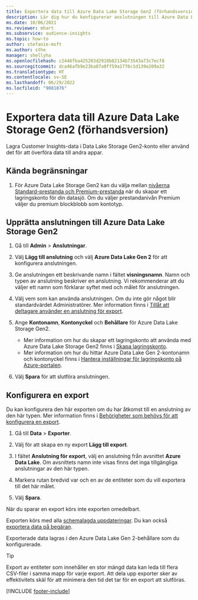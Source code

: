 ```yaml
---
title: Exportera data till Azure Data Lake Storage Gen2 (förhandsversion)
description: Lär dig hur du konfigurerar anslutningen till Azure Data Lake Storage Gen2.
ms.date: 10/06/2021
ms.reviewer: mhart
ms.subservice: audience-insights
ms.topic: how-to
author: stefanie-msft
ms.author: sthe
manager: shellyha
ms.openlocfilehash: c2446fba425203d2910b82134b73543a73c7ecf8
ms.sourcegitcommit: dca46afb9e23ba87a0ff59a1776c1d139e209a32
ms.translationtype: HT
ms.contentlocale: sv-SE
ms.lasthandoff: 06/29/2022
ms.locfileid: "9081876"
---
```

# <a name="export-data-to-azure-data-lake-storage-gen2-preview"></a>Exportera data till Azure Data Lake Storage Gen2 (förhandsversion)

Lagra Customer Insights-data i Data Lake Storage Gen2-konto eller använd det för att överföra data till andra appar.

## <a name="known-limitations"></a>Kända begränsningar

1. För Azure Data Lake Storage Gen2 kan du välja mellan [nivåerna Standard-prestanda och Premium-prestanda](/azure/storage/blobs/create-data-lake-storage-account) när du skapar ett lagringskonto för din datasjö. Om du väljer prestandanivån Premium väljer du premium blockblobb som kontotyp.

## <a name="set-up-the-connection-to-azure-data-lake-storage-gen2"></a>Upprätta anslutningen till Azure Data Lake Storage Gen2

1. Gå till **Admin** > **Anslutningar**.

1. Välj **Lägg till anslutning** och välj **Azure Data Lake Gen 2** för att konfigurera anslutningen.

1. Ge anslutningen ett beskrivande namn i fältet **visningsnamn**. Namn och typen av anslutning beskriver en anslutning. Vi rekommenderar att du väljer ett namn som förklarar syftet med och målet för anslutningen.

1. Välj vem som kan använda anslutningen. Om du inte gör något blir standardvärdet Administratörer. Mer information finns i [Tillåt att deltagare använder en anslutning för export](connections.md#allow-contributors-to-use-a-connection-for-exports).

1. Ange **Kontonamn**, **Kontonyckel** och **Behållare** för Azure Data Lake Storage Gen2.
    - Mer information om hur du skapar ett lagringskonto att använda med Azure Data Lake Storage Gen2 finns i [Skapa lagringskonto](/azure/storage/blobs/create-data-lake-storage-account). 
    - Mer information om hur du hittar Azure Data Lake Gen 2-kontonamn och kontonyckel finns i [Hantera inställningar för lagringskonto på Azure-portalen](/azure/storage/common/storage-account-manage).

1. Välj **Spara** för att slutföra anslutningen.

## <a name="configure-an-export"></a>Konfigurera en export

Du kan konfigurera den här exporten om du har åtkomst till en anslutning av den här typen. Mer information finns i [Behörigheter som behövs för att konfigurera en export](export-destinations.md#set-up-a-new-export).

1. Gå till **Data** > **Exporter**.

1. Välj för att skapa en ny export **Lägg till export**.

1. I fältet **Anslutning för export**, välj en anslutning från avsnittet **Azure Data Lake**. Om avsnittets namn inte visas finns det inga tillgängliga anslutningar av den här typen.

1. Markera rutan bredvid var och en av de entiteter som du vill exportera till det här målet.

1. Välj **Spara**.

När du sparar en export körs inte exporten omedelbart.

Exporten körs med alla [schemalagda uppdateringar](system.md#schedule-tab).
Du kan också [exportera data på begäran](export-destinations.md#run-exports-on-demand).

Exporterade data lagras i den Azure Data Lake Gen 2-behållare som du konfigurerade.

> [!TIP]
> Export av entiteter som innehåller en stor mängd data kan leda till flera CSV-filer i samma mapp för varje export. Att dela upp exporter sker av effektivitets skäl för att minimera den tid det tar för en export att slutföras.

[!INCLUDE [footer-include](includes/footer-banner.md)]
